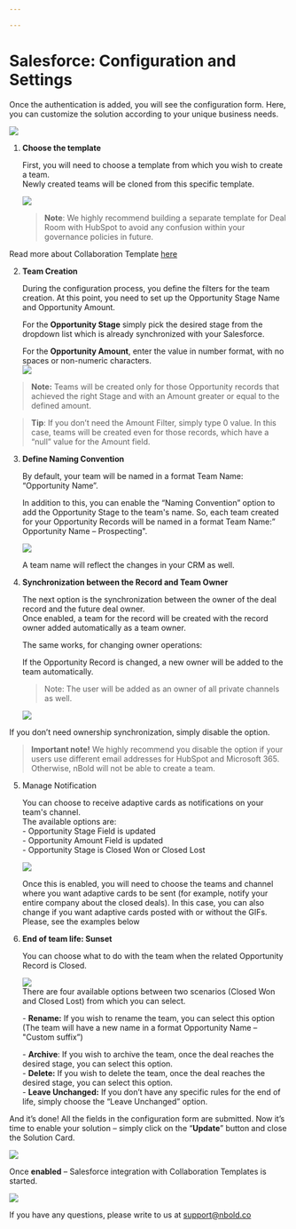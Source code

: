 ```yaml
---

---
```

# Salesforce: Configuration and Settings

Once the authentication is added, you will see the configuration form.
Here, you can customize the solution according to your unique business needs.

![](/media/screenshot-2022-11-10-at-12-20-31.png)

1. **Choose the template**

   First, you will need to choose a template from which you wish to create a team.  
   Newly created teams will be cloned from this specific template.

   ![](/media/screenshot-2022-11-10-at-12-23-52.png)

   > **Note**: We highly recommend building a separate template for Deal Room with HubSpot to avoid any confusion within your governance policies in future.

Read more about Collaboration Template [here](https://docs.nbold.co/collaboration-templates/create-a-new-collaboration-template.html#_1-create-a-team-that-will-be-the-original-team-for-the-template)

2. **Team Creation**

     
   During the configuration process, you define the filters for the team creation. At this point, you need to set up the Opportunity Stage Name and Opportunity Amount.

   For the **Opportunity Stage** simply pick the desired stage from the dropdown list which is already synchronized with your Salesforce.

   For the **Opportunity Amount**, enter the value in number format, with no spaces or non-numeric characters.  
   ![](/media/screenshot-2022-11-10-at-12-31-39.png)

> **Note:** Teams will be created only for those Opportunity records that achieved the right Stage and with an Amount greater or equal to the defined amount.

> **Tip**: If you don’t need the Amount Filter, simply type 0 value. In this case, teams will be created even for those records, which have a “null” value for the Amount field.

3. **Define Naming Convention**

     
   By default, your team will be named in a format Team Name: “Opportunity Name”.

   In addition to this, you can enable the “Naming Convention” option to add the Opportunity Stage to the team's name. So, each team created for your Opportunity Records will be named in a format Team Name:” Opportunity Name – Prospecting".

   ![](/media/screenshot-2022-11-10-at-12-39-44.png)

   A team name will reflect the changes in your CRM as well.
4. **Synchronization between the Record and Team Owner**

   The next option is the synchronization between the owner of the deal record and the future deal owner.  
   Once enabled, a team for the record will be created with the record owner added automatically as a team owner.

   The same works, for changing owner operations:

   If the Opportunity Record is changed, a new owner will be added to the team automatically.

   > Note: The user will be added as an owner of all private channels as well.

   ![](/media/screenshot-2022-11-10-at-12-44-13.png)

If you don’t need ownership synchronization, simply disable the option.

> **Important note!** We highly recommend you disable the option if your users use different email addresses for HubSpot and Microsoft 365. Otherwise, nBold will not be able to create a team.

5. Manage Notification

     
   You can choose to receive adaptive cards as notifications on your team's channel.  
   The available options are:  
   \- Opportunity Stage Field is updated  
   \- Opportunity Amount Field is updated  
   \- Opportunity Stage is Closed Won or Closed Lost  
     
   ![](/media/screenshot-2022-11-14-at-13-26-32.png)  
     
   Once this is enabled, you will need to choose the teams and channel where you want adaptive cards to be sent (for example, notify your entire company about the closed deals). In this case, you can also change if you want adaptive cards posted with or without the GIFs. Please, see the examples below
6. **End of team life: Sunset**

     
   You can choose what to do with the team when the related Opportunity Record is Closed.

   ![](/media/screenshot-2022-11-10-at-13-01-14.png)  
   There are four available options between two scenarios (Closed Won and Closed Lost) from which you can select.

   \- **Rename:** If you wish to rename the team, you can select this option (The team will have a new name in a format Opportunity Name – "Custom suffix”)

   \- **Archive**: If you wish to archive the team, once the deal reaches the desired stage, you can select this option.  
   \- **Delete:** If you wish to delete the team, once the deal reaches the desired stage, you can select this option.  
   \- **Leave Unchanged:** If you don’t have any specific rules for the end of life, simply choose the “Leave Unchanged” option.

And it’s done! All the fields in the configuration form are submitted. Now it’s time to enable your solution – simply click on the “**Update**” button and close the Solution Card.

![](/media/screenshot-2022-11-10-at-13-03-36.png)

Once **enabled** – Salesforce integration with Collaboration Templates is started.

![](/media/screenshot-2022-11-10-at-13-07-28.png)

If you have any questions, please write to us at [support@nbold.co](mailto:support@nbold.co)